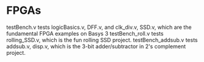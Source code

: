 # FPGAs
testBench.v tests logicBasics.v, DFF.v, and clk_div.v, SSD.v, which are the fundamental FPGA examples on Basys 3
testBench_roll.v tests rolling_SSD.v, which is the fun rolling SSD project. 
testBench_addsub.v tests addsub.v, disp.v, which is the 3-bit adder/subtractor in 2's complement project. 
